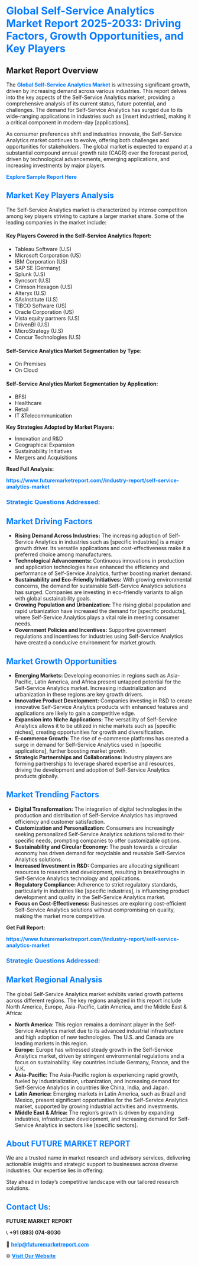 <h1 style="color: #007BFF;">Global Self-Service Analytics Market Report 2025-2033: Driving Factors, Growth Opportunities, and Key Players</h1>

<section id="overview">
<h2>Market Report Overview</h2>
<p>The <a href="https://www.futuremarketreport.com//industry-report/self-service-analytics-market" style="color: #007BFF; text-decoration: none;"><strong>Global Self-Service Analytics Market</strong></a> is witnessing significant growth, driven by increasing demand across various industries. This report delves into the key aspects of the Self-Service Analytics market, providing a comprehensive analysis of its current status, future potential, and challenges. The demand for Self-Service Analytics has surged due to its wide-ranging applications in industries such as [insert industries], making it a critical component in modern-day [applications].</p>
<p>As consumer preferences shift and industries innovate, the Self-Service Analytics market continues to evolve, offering both challenges and opportunities for stakeholders. The global market is expected to expand at a substantial compound annual growth rate (CAGR) over the forecast period, driven by technological advancements, emerging applications, and increasing investments by major players.</p>
</section>

<section id="overview">
<p><a href="https://www.futuremarketreport.com//request-sample/reportId=63032" style="color: #007BFF; text-decoration: none;"><strong>Explore Sample Report Here</strong></a></p>
</section>

<section id="key-players">
<h2 style="color: #007BFF;">Market Key Players Analysis</h2>
<p>The Self-Service Analytics market is characterized by intense competition among key players striving to capture a larger market share. Some of the leading companies in the market include:</p>
<h4>Key Players Covered in the Self-Service Analytics Report:</h4>
<ul><li>Tableau Software (U.S)</li><li>Microsoft Corporation (US)</li><li>IBM Corporation (US)</li><li>SAP SE (Germany)</li><li>Splunk (U.S)</li><li>Syncsort (U.S)</li><li>Crimson Hexagon (U.S)</li><li>Alteryx (U.S)</li><li>SAsInstitute (U.S)</li><li>TIBCO Software (US)</li><li>Oracle Corporation (US)</li><li>Vista equity partners (U.S)</li><li>DrivenBI (U.S)</li><li>MicroStrategy (U.S)</li><li>Concur Technologies (U.S)</li></ul>
<h4>Self-Service Analytics Market Segmentation by Type:</h4>
<ul><li>On Premises</li><li>On Cloud</li></ul>

<h4>Self-Service Analytics Market Segmentation by Application:</h4>
<ul><li>BFSI</li><li>Healthcare</li><li>Retail</li><li>IT &amp;Telecommunication</li></ul>
<p><strong>Key Strategies Adopted by Market Players:</strong></p>
<ul>
<li>Innovation and R&D</li>
<li>Geographical Expansion</li>
<li>Sustainability Initiatives</li>
<li>Mergers and Acquisitions</li>
</ul>
</section>

<section>
<p><strong>Read Full Analysis: </strong></p><a href="https://www.futuremarketreport.com//industry-report/self-service-analytics-market" style="color: #007BFF; text-decoration: none;"><strong>https://www.futuremarketreport.com//industry-report/self-service-analytics-market</strong></a>
<h3 style="color: #007BFF;">Strategic Questions Addressed:</h3>
</section>

<section id="driving-factors">
<h2 style="color: #007BFF;">Market Driving Factors</h2>
<ul>
<li><strong>Rising Demand Across Industries:</strong> The increasing adoption of Self-Service Analytics in industries such as [specific industries] is a major growth driver. Its versatile applications and cost-effectiveness make it a preferred choice among manufacturers.</li>
<li><strong>Technological Advancements:</strong> Continuous innovations in production and application technologies have enhanced the efficiency and performance of Self-Service Analytics, further boosting market demand.</li>
<li><strong>Sustainability and Eco-Friendly Initiatives:</strong> With growing environmental concerns, the demand for sustainable Self-Service Analytics solutions has surged. Companies are investing in eco-friendly variants to align with global sustainability goals.</li>
<li><strong>Growing Population and Urbanization:</strong> The rising global population and rapid urbanization have increased the demand for [specific products], where Self-Service Analytics plays a vital role in meeting consumer needs.</li>
<li><strong>Government Policies and Incentives:</strong> Supportive government regulations and incentives for industries using Self-Service Analytics have created a conducive environment for market growth.</li>
</ul>
</section>

<section id="growth-opportunities">
<h2 style="color: #007BFF;">Market Growth Opportunities</h2>
<ul>
<li><strong>Emerging Markets:</strong> Developing economies in regions such as Asia-Pacific, Latin America, and Africa present untapped potential for the Self-Service Analytics market. Increasing industrialization and urbanization in these regions are key growth drivers.</li>
<li><strong>Innovative Product Development:</strong> Companies investing in R&D to create innovative Self-Service Analytics products with enhanced features and applications are likely to gain a competitive edge.</li>
<li><strong>Expansion into Niche Applications:</strong> The versatility of Self-Service Analytics allows it to be utilized in niche markets such as [specific niches], creating opportunities for growth and diversification.</li>
<li><strong>E-commerce Growth:</strong> The rise of e-commerce platforms has created a surge in demand for Self-Service Analytics used in [specific applications], further boosting market growth.</li>
<li><strong>Strategic Partnerships and Collaborations:</strong> Industry players are forming partnerships to leverage shared expertise and resources, driving the development and adoption of Self-Service Analytics products globally.</li>
</ul>
</section>

<section id="trending-factors">
<h2 style="color: #007BFF;">Market Trending Factors</h2>
<ul>
<li><strong>Digital Transformation:</strong> The integration of digital technologies in the production and distribution of Self-Service Analytics has improved efficiency and customer satisfaction.</li>
<li><strong>Customization and Personalization:</strong> Consumers are increasingly seeking personalized Self-Service Analytics solutions tailored to their specific needs, prompting companies to offer customizable options.</li>
<li><strong>Sustainability and Circular Economy:</strong> The push towards a circular economy has driven demand for recyclable and reusable Self-Service Analytics solutions.</li>
<li><strong>Increased Investment in R&D:</strong> Companies are allocating significant resources to research and development, resulting in breakthroughs in Self-Service Analytics technology and applications.</li>
<li><strong>Regulatory Compliance:</strong> Adherence to strict regulatory standards, particularly in industries like [specific industries], is influencing product development and quality in the Self-Service Analytics market.</li>
<li><strong>Focus on Cost-Effectiveness:</strong> Businesses are exploring cost-efficient Self-Service Analytics solutions without compromising on quality, making the market more competitive.</li>
</ul>
</section>

<section>
<p><strong>Get Full Report: </strong></p><a href="https://www.futuremarketreport.com//industry-report/self-service-analytics-market" style="color: #007BFF; text-decoration: none;"><strong>https://www.futuremarketreport.com//industry-report/self-service-analytics-market</strong></a>
<h3 style="color: #007BFF;">Strategic Questions Addressed:</h3>
</section>


<section id="regional-analysis">
<h2 style="color: #007BFF;">Market Regional Analysis</h2>
<p>The global Self-Service Analytics market exhibits varied growth patterns across different regions. The key regions analyzed in this report include North America, Europe, Asia-Pacific, Latin America, and the Middle East & Africa:</p>
<ul>
<li><strong>North America:</strong> This region remains a dominant player in the Self-Service Analytics market due to its advanced industrial infrastructure and high adoption of new technologies. The U.S. and Canada are leading markets in this region.</li>
<li><strong>Europe:</strong> Europe has witnessed steady growth in the Self-Service Analytics market, driven by stringent environmental regulations and a focus on sustainability. Key countries include Germany, France, and the U.K.</li>
<li><strong>Asia-Pacific:</strong> The Asia-Pacific region is experiencing rapid growth, fueled by industrialization, urbanization, and increasing demand for Self-Service Analytics in countries like China, India, and Japan.</li>
<li><strong>Latin America:</strong> Emerging markets in Latin America, such as Brazil and Mexico, present significant opportunities for the Self-Service Analytics market, supported by growing industrial activities and investments.</li>
<li><strong>Middle East & Africa:</strong> The region’s growth is driven by expanding industries, infrastructure development, and increasing demand for Self-Service Analytics in sectors like [specific sectors].</li>
</ul>
</section>

<footer>
<h2 style="color: #007BFF;">About FUTURE MARKET REPORT</h2>
<p>We are a trusted name in market research and advisory services, delivering actionable insights and strategic support to businesses across diverse industries. Our expertise lies in offering:</p>

<p>Stay ahead in today’s competitive landscape with our tailored research solutions.</p>

<h2 style="color: #007BFF;">Contact Us:</h2>
<p><strong>FUTURE MARKET REPORT</strong></p>
<p>📞 <strong>+91 (883) 074-8030</strong></p>
<p>📧 <strong><a href="mailto:help@futuremarketreport.com" style="color: #007BFF;">help@futuremarketreport.com</a></strong></p>
<p>🌐 <strong><a href="https://www.futuremarketreport.com/" style="color: #007BFF;">Visit Our Website</a></strong></p>
</footer>